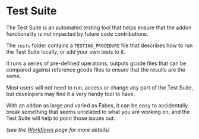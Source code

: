 # Test Suite

The Test Suite is an automated testing tool that helps ensure that the addon functionality is not impacted by future code contributions.

The `tests` folder contains a `TESTING_PROCEDURE` file that describes how to run the Test Suite locally, or add your own tests to it.

It runs a series of pre-defined operations, outputs gcode files that can be compared against reference gcode files to ensure that the results are the same.

Most users will not need to run, access or change any part of the Test Suite, but developers may find it a very handy tool to have. 

With an addon as large and varied as Fabex, it can be easy to accidentally break something that seems unrelated to what you are working on, and the Test Suite will help to point those issues out.

*(see the [Workflows](workflows.md) page for more details)*
